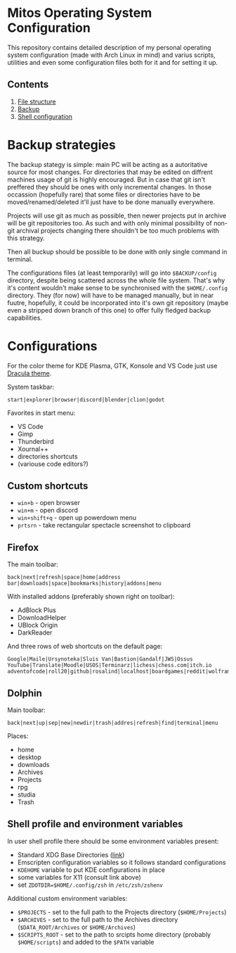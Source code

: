 # Mitos Operating System Configuration

This repository contains detailed description of my personal operating system configuration (made with Arch Linux in mind) and varius scripts, utilities and even some configuration files both for it and for setting it up.

## Contents

1. [File structure](docs/files.md)
2. [Backup](#backup-startegies)
3. [Shell configuration](#shell-profile-and-environment-variables)


# Backup strategies

The backup stategy is simple: main PC will be acting as a autoritative source for most changes. For directories that may be edited on diffrent machines usage of git is highly encouraged. But in case that git isn't preffered they should be ones with only incremental changes. In those occassion (hopefully rare) that some files or directories have to be moved/renamed/deleted it'll just have to be done manually everywhere.

Projects will use git as much as possible, then newer projects put in archive will be git repositories too. As such and with only minimal possibility of non-git archival projects changing there shouldn't be too much problems with this strategy.

Then all buckup should be possible to be done with only single command in terminal.

The configurations files (at least temporarily) will go into `$BACKUP/config` directory, despite being scattered across the whole file system. That's why it's content wouldn't make sense to be synchronised with the `$HOME/.config` directory. They (for now) will have to be managed manually, but in near fuutre, hopefully, it could be incorporated into it's own git repository (maybe even a stripped down branch of this one) to offer fully fledged backup capabilities.

# Configurations

For the color theme for KDE Plasma, GTK, Konsole and VS Code just use [Dracula theme](https://draculatheme.com).

System taskbar:
```
start|explorer|browser|discord|blender|clion|godot
```

Favorites in start menu:
- VS Code
- Gimp
- Thunderbird
- Xournal++
- directories shortcuts
- (variouse code editors?)

## Custom shortcuts

- `win+b` - open browser
- `win+m` - open discord
- `win+shift+q` - open up powerdown menu
- `prtsrn` - take rectangular spectacle screenshot to clipboard 

## Firefox

The main toolbar:
```
back|next|refresh|space|home|address bar|downloads|space|bookmarks|history|addons|menu
```

With installed addons (preferably shown right on toolbar):

- AdBlock Plus
- DownloadHelper
- UBlock Origin
- DarkReader

And three rows of web shortcuts on the default page:
```
Google|Maile|Ursynoteka|Sluis Van|Bastion|Gandalf|JWS|Ossus
YouTube|Translate|Moodle|USOS|Terminarz|lichess|chess.com|itch.io
adventofcode|roll20|github|rosalind|localhost|boardgames|reddit|wolfram
```

## Dolphin

Main toolbar:
```
back|next|up|sep|new|newdir|trash|addres|refresh|find|terminal|menu
```

Places:
- home
- desktop
- downloads
- Archives
- Projects
- rpg
- studia
- Trash

## Shell profile and environment variables

In user shell profile there should be some environment variables present:

- Standard XDG Base Directories ([link](https://wiki.archlinux.org/title/XDG_Base_Directory))
- Emscripten configuration variables so it follows standard configurations
- `KDEHOME` variable to put KDE configurations in place
- some variables for X11 (consult link above)
- set `ZDOTDIR=$HOME/.config/zsh` in `/etc/zsh/zshenv`

Additional custom environment variables:

- `$PROJECTS` - set to the full path to the Projects directory (`$HOME/Projects`)
- `$ARCHIVES` - set to the full path to the Archives directory (`$DATA_ROOT/Archives` or `$HOME/Archives`)
- `$SCRIPTS_ROOT` - set to the path to srcipts home directory (probably `$HOME/scripts`) and added to the `$PATH` variable